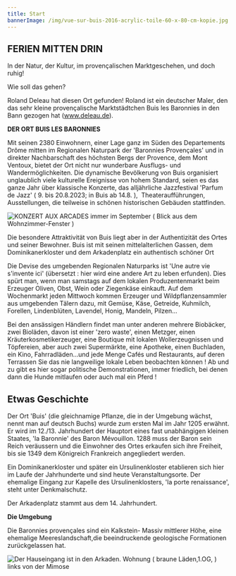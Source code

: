 ```yaml
---
title: Start
bannerImage: /img/vue-sur-buis-2016-acrylic-toile-60-x-80-cm-kopie.jpg
---
```

## **FERIEN MITTEN DRIN**

In der Natur, der Kultur, im provençalischen Marktgeschehen, und doch ruhig!

Wie soll das gehen?

Roland Deleau hat diesen Ort gefunden! Roland ist ein deutscher Maler, den das sehr kleine provençalische Marktstädtchen Buis les Baronnies in den Bann gezogen hat (www.deleau.de).

**DER ORT BUIS LES BARONNIES**

Mit seinen 2380 Einwohnern, einer Lage ganz im Süden des Departements Drôme mitten im Regionalen Naturpark der 'Baronnies Provençales' und in direkter Nachbarschaft des höchsten Bergs der Provence, dem Mont Ventoux, bietet der Ort nicht nur wunderbare Ausflugs- und Wandermöglichkeiten. Die dynamische Bevölkerung von Buis organisiert unglaublich viele kulturelle Ereignisse von hohem Standard, seien es das ganze Jahr über klassische Konzerte, das alljährliche Jazzfestival 'Parfum de Jazz' ( 9. bis 20.8.2023; in Buis ab 14.8. ),  Theateraufführungen, Ausstellungen, die teilweise in schönen historischen Gebäuden stattfinden.

![KONZERT AUX ARCADES immer im September ( Blick aus dem Wohnzimmer-Fenster )](/img/20220911_170312.jpg "KONZERT AUX ARCADES immer im September ( Blick aus dem Wohnzimmer-Fenster )")

Die besondere Attraktivität von Buis liegt aber in der Authentizität des Ortes und seiner Bewohner. Buis ist mit seinen mittelalterlichen Gassen, dem Dominikanerkloster und dem Arkadenplatz ein authentisch schöner Ort

Die Devise des umgebenden Regionalen Naturparks ist 'Une autre vie s'invente ici' (übersetzt : hier wird eine andere Art zu leben erfunden). Dies spürt man, wenn man samstags auf dem lokalen Produzentenmarkt beim Erzeuger Oliven, Obst, Wein oder Ziegenkäse einkauft. Auf dem Wochenmarkt jeden Mittwoch kommen Erzeuger und Wildpflanzensammler aus umgebenden Tälern dazu, mit Gemüse, Käse, Getreide, Kuhmilch, Forellen, Lindenblüten, Lavendel, Honig, Mandeln, Pilzen...

Bei den ansässigen Händlern findet man unter anderen mehrere Biobäcker, zwei Bioläden, davon ist einer 'zero waste', einen Metzger, einen Kräuterkosmetikerzeuger, eine Boutique mit lokalen Wollerzeugnissen und Töpfereien, aber auch zwei Supermärkte, eine Apotheke, einen Buchladen, ein Kino, Fahrradläden...und jede Menge Cafés und Restaurants, auf deren Terrassen Sie das nie langweilige lokale Leben beobachten können ! Ab und zu gibt es hier sogar politische Demonstrationen, immer friedlich, bei denen dann die Hunde mitlaufen oder auch mal ein Pferd !

## Etwas Geschichte

Der Ort 'Buis' (die gleichnamige Pflanze, die in der Umgebung wächst, nennt man auf deutsch Buchs) wurde zum ersten Mal im Jahr 1205 erwähnt. Er wird im 12./13. Jahrhundert der Hauptort eines fast unabhängigen kleinen Staates, 'la Baronnie' des Baron Mévouillon. 1288 muss der Baron sein Reich veräussern und die Einwohner des Ortes erkaufen sich ihre Freiheit, bis sie 1349 dem Königreich Frankreich angegliedert werden.

Ein Dominikanerkloster und später ein Ursulinenkloster etablieren sich hier im Laufe der Jahrhunderte und sind heute Veranstaltungsorte. Der ehemalige Eingang zur Kapelle des Ursulinenklosters, 'la porte renaissance', steht unter Denkmalschutz.

Der Arkadenplatz stammt aus dem 14. Jahrhundert.

**Die Umgebung**

Die Baronnies provençales sind ein Kalkstein- Massiv mittlerer Höhe, eine ehemalige Meereslandschaft,die beeindruckende geologische Formationen zurückgelassen hat.









![Der Hauseingang ist in den Arkaden. Wohnung ( braune Läden,1.OG, ) links von der Mimose](/img/20230111_155915.jpg "Der Hauseingang ist in den Arkaden. Wohnung ( braune Läden,1.OG, ) links von der Mimose")